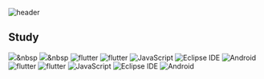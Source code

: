 ![header](https://capsule-render.vercel.app/api?text=junyoung&fontSize=40)

## Study
<img src="https://img.shields.io/badge/Python-3766AB?style=flat-square&logo=Python&logoColor=white"/></a>&nbsp 
<img src="https://img.shields.io/badge/Python-3766AB?style=flat-square&logo=Python&logoColor=white"/></a>&nbsp 
<img alt="flutter" src ="https://img.shields.io/badge/flutter-02569B.svg?&style=for-the-badge&logo=flutter&logoColor=BLUE"/>
<img alt="flutter" src ="https://img.shields.io/badge/flutter-02569B.svg?&style=for-the-badge&logo=flutter&logoColor=BLUE"/>
<img alt="JavaScript" src ="https://img.shields.io/badge/JavaScript-F7DF1E.svg?&style=for-the-badge&logo=JavaScript&logoColor=yellow"/>
<img alt="Eclipse IDE" src ="https://img.shields.io/badge/Eclipse IDE-2C2255.svg?&style=for-the-badge&logo=Eclipse IDE&logoColor=BLUE"/>
<img alt="Android " src ="https://img.shields.io/badge/Android-3DDC84.svg?&style=for-the-badge&logo=Android&logoColor=white"/><img alt="flutter" src ="https://img.shields.io/badge/flutter-02569B.svg?&style=for-the-badge&logo=flutter&logoColor=BLUE"/>
<img alt="flutter" src ="https://img.shields.io/badge/flutter-02569B.svg?&style=for-the-badge&logo=flutter&logoColor=BLUE"/>
<img alt="JavaScript" src ="https://img.shields.io/badge/JavaScript-F7DF1E.svg?&style=for-the-badge&logo=JavaScript&logoColor=yellow"/>
<img alt="Eclipse IDE" src ="https://img.shields.io/badge/Eclipse IDE-2C2255.svg?&style=for-the-badge&logo=Eclipse IDE&logoColor=BLUE"/>
<img alt="Android " src ="https://img.shields.io/badge/Android-3DDC84.svg?&style=for-the-badge&logo=Android&logoColor=white"/>


##
